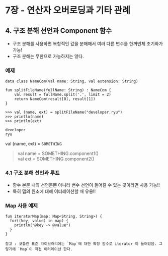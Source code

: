 # 7장 - 연산자 오버로딩과 기타 관례

## 4. 구조 분해 선언과 Component 함수
- 구조 분해를 사용하면 복합적인 값을 분해해서 여러 다른 변수를 한꺼번체 초기화가 가능!
- 구조 분해는 무한으로 가능하지는 않다.

### 예제
```
data class NameCom(val name: String, val extension: String)

fun splitFileName(fullName: String) : NameCom {
    val result = fullName.split('.', limit = 2)
    return NameCom(result[0], result[1])
}

>>> val (name, ext) = splitFileName("developer.ryu")
>>> println(name)
>>> println(ext)

developer
ryu
```
val (name, ext) = `SOMETHING`
  > val name = SOMETHING.component1() <br/>
  > val ext = SOMETHING.component2()
  
### 4.1 구조 분해 선언과 루프
- 함수 본문 내의 선언문뿐 아니라 변수 선언이 들어갈 수 있는 곳이라면 사용 가능!!
- 특히 맵의 원소에 대해 이터레이션할 때 유용!!

### Map 사용 예제
```
fun iteratorMap(map: Map<String, String>) {
  for((key, value) in map) {
    println("@key -> @value")
  }
}
```
    참고 : 코틀린 표준 라이브러리에는 `Map`에 대한 확장 함수로 iterator 이 들어있음. 그렇기에 `Map`이 직접 이터레이션 한다.


